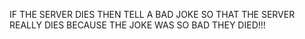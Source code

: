 IF THE SERVER DIES THEN TELL A BAD JOKE SO THAT THE SERVER REALLY DIES BECAUSE THE JOKE WAS SO BAD THEY DIED!!!
